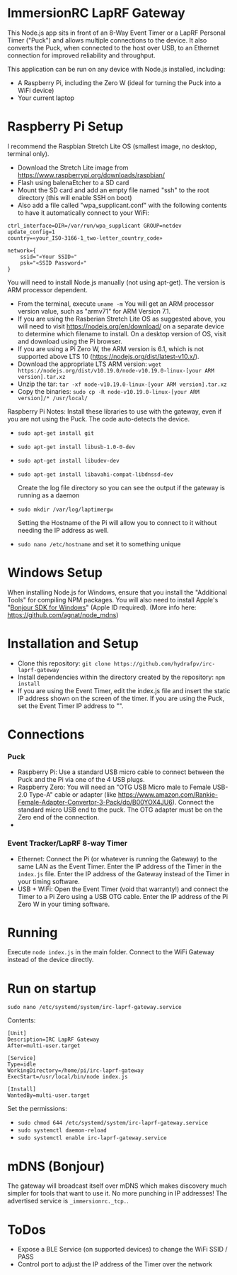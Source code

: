 # ImmersionRC LapRF Gateway

This Node.js app sits in front of an 8-Way Event Timer or a LapRF Personal Timer ("Puck") and allows multiple connections to the device. It also converts the Puck, when connected to the host over USB, to an Ethernet connection for improved reliability and throughput.

This application can be run on any device with Node.js installed, including:
- A Raspberry Pi, including the Zero W (ideal for turning the Puck into a WiFi device)
- Your current laptop

# Raspberry Pi Setup

I recommend the Raspbian Stretch Lite OS (smallest image, no desktop, terminal only).
- Download the Stretch Lite image from https://www.raspberrypi.org/downloads/raspbian/
- Flash using balenaEtcher to a SD card
- Mount the SD card and add an empty file named "ssh" to the root directory (this will enable SSH on boot)
- Also add a file called "wpa_supplicant.conf" with the following contents to have it automatically connect to your WiFi:

```
ctrl_interface=DIR=/var/run/wpa_supplicant GROUP=netdev
update_config=1
country=«your_ISO-3166-1_two-letter_country_code»

network={
    ssid="«Your SSID»"
    psk="«SSID Password»"
}
```

You will need to install Node.js manually (not using apt-get). The version is ARM processor dependent.
- From the terminal, execute `uname -m` You will get an ARM processor version value, such as "armv71" for ARM Version 7.1.
- If you are using the Rasberian Stretch Lite OS as suggested above, you will need to visit https://nodejs.org/en/download/ on a separate device to determine which filename to install. On a desktop version of OS, visit and download using the Pi browser.
- If you are using a Pi Zero W, the ARM version is 6.1, which is not supported above LTS 10 (https://nodejs.org/dist/latest-v10.x/).
- Download the appropriate LTS ARM version: `wget https://nodejs.org/dist/v10.19.0/node-v10.19.0-linux-[your ARM version].tar.xz`
- Unzip the tar: `tar -xf node-v10.19.0-linux-[your ARM version].tar.xz`
- Copy the binaries: `sudo cp -R node-v10.19.0-linux-[your ARM version]/* /usr/local/`

Raspberry Pi Notes:
  Install these libraries to use with the gateway, even if you are not using the Puck.
  The code auto-detects the device.
- `sudo apt-get install git`
- `sudo apt-get install libusb-1.0-0-dev`
- `sudo apt-get install libudev-dev`
- `sudo apt-get install libavahi-compat-libdnssd-dev`

  Create the log file directory so you can see the output if the gateway is running as a daemon
- `sudo mkdir /var/log/laptimergw`

  Setting the Hostname of the Pi will allow you to connect to it without needing the IP address as well.
 - `sudo nano /etc/hostname` and set it to something unique

# Windows Setup

When installing Node.js for Windows, ensure that you install the "Additional Tools" for compiling NPM packages.
You will also need to install Apple's "[Bonjour SDK for Windows](https://developer.apple.com/bonjour/)" (Apple ID required). (More info here: https://github.com/agnat/node_mdns)

# Installation and Setup

- Clone this repository: `git clone https://github.com/hydrafpv/irc-laprf-gateway`
- Install dependencies within the directory created by the repository: `npm install`
- If you are using the Event Timer, edit the index.js file and insert the static IP address shown on the screen of the timer. If you are using the Puck, set the Event Timer IP address to "".

# Connections

### Puck
- Raspberry Pi: Use a standard USB micro cable to connect between the Puck and the Pi via one of the 4 USB plugs.
- Raspberry Zero: You will need an "OTG USB Micro male to Female USB-2.0 Type-A" cable or adapter (like https://www.amazon.com/Rankie-Female-Adapter-Convertor-3-Pack/dp/B00YOX4JU6). Connect the standard micro USB end to the puck. The OTG adapter must be on the Zero end of the connection.
-
### Event Tracker/LapRF 8-way Timer
- Ethernet: Connect the Pi (or whatever is running the Gateway) to the same LAN as the Event Timer. Enter the IP address of the Timer in the `index.js` file. Enter the IP address of the Gateway instead of the Timer in your timing software.
- USB + WiFi: Open the Event Timer (void that warranty!) and connect the Timer to a Pi Zero using a USB OTG cable. Enter the IP address of the Pi Zero W in your timing software.

# Running

Execute `node index.js` in the main folder.
Connect to the WiFi Gateway instead of the device directly.


# Run on startup
`sudo nano /etc/systemd/system/irc-laprf-gateway.service`

Contents:
```
[Unit]
Description=IRC LapRF Gateway
After=multi-user.target

[Service]
Type=idle
WorkingDirectory=/home/pi/irc-laprf-gateway
ExecStart=/usr/local/bin/node index.js

[Install]
WantedBy=multi-user.target
```

Set the permissions:
- `sudo chmod 644 /etc/systemd/system/irc-laprf-gateway.service`
- `sudo systemctl daemon-reload`
- `sudo systemctl enable irc-laprf-gateway.service`

# mDNS (Bonjour)
The gateway will broadcast itself over mDNS which makes discovery much simpler for tools that want to use it. No more punching in IP addresses!
The advertised service is `_immersionrc._tcp.`.

# ToDos
- Expose a BLE Service (on supported devices) to change the WiFi SSID / PASS
- Control port to adjust the IP address of the Timer over the network
